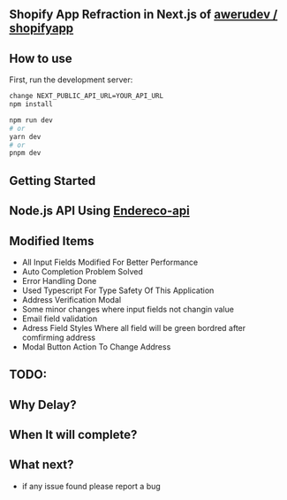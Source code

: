 ## Shopify App Refraction in Next.js of [awerudev / shopifyapp](https://github.com/awerudev/shopifyapp/tree/main)

## How to use

First, run the development server:

```bash
change NEXT_PUBLIC_API_URL=YOUR_API_URL
npm install

npm run dev
# or
yarn dev
# or
pnpm dev
```

## Getting Started

## Node.js API Using [Endereco-api](https://github.com/awerudev/shopifyapp/tree/main/Endereco-api)

## Modified Items

- All Input Fields Modified For Better Performance
- Auto Completion Problem Solved
- Error Handling Done
- Used Typescript For Type Safety Of This Application
- Address Verification Modal
- Some minor changes where input fields not changin value
- Email field validation
- Adress Field Styles Where all field will be green bordred after comfirming address
- Modal Button Action To Change Address

## TODO:

## Why Delay?

## When It will complete?

## What next?

- if any issue found please report a bug
